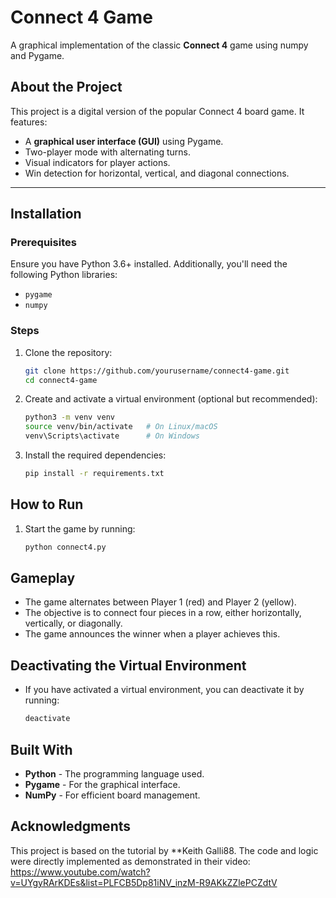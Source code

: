 # Connect 4 Game

A graphical implementation of the classic **Connect 4** game using numpy and Pygame.

## About the Project

This project is a digital version of the popular Connect 4 board game. It features:
- A **graphical user interface (GUI)** using Pygame.
- Two-player mode with alternating turns.
- Visual indicators for player actions.
- Win detection for horizontal, vertical, and diagonal connections.

---

## Installation

### Prerequisites
Ensure you have Python 3.6+ installed. Additionally, you'll need the following Python libraries:
- `pygame`
- `numpy`

### Steps
1. Clone the repository:
   ```bash
   git clone https://github.com/yourusername/connect4-game.git
   cd connect4-game
2. Create and activate a virtual environment (optional but recommended):
   ```bash
   python3 -m venv venv
   source venv/bin/activate   # On Linux/macOS
   venv\Scripts\activate      # On Windows
3. Install the required dependencies:
   ```bash
   pip install -r requirements.txt
## How to Run
1. Start the game by running:
   ```bash
   python connect4.py
   
## Gameplay
- The game alternates between Player 1 (red) and Player 2 (yellow).
- The objective is to connect four pieces in a row, either horizontally, vertically, or diagonally.
- The game announces the winner when a player achieves this.

## Deactivating the Virtual Environment
- If you have activated a virtual environment, you can deactivate it by running:
  ```bash
  deactivate

## Built With
- **Python** - The programming language used.
- **Pygame** - For the graphical interface.
- **NumPy** - For efficient board management.

## Acknowledgments
This project is based on the tutorial by **Keith Galli88.
The code and logic were directly implemented as demonstrated in their video: https://www.youtube.com/watch?v=UYgyRArKDEs&list=PLFCB5Dp81iNV_inzM-R9AKkZZlePCZdtV

